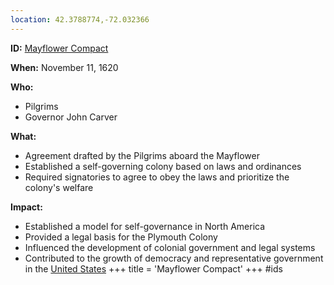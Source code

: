 ```yaml
---
location: 42.3788774,-72.032366
---
```

**ID:** [Mayflower Compact](./../mayflower-compact/)

**When:** November 11, 1620

**Who:**
* Pilgrims
* Governor John Carver

**What:**
* Agreement drafted by the Pilgrims aboard the Mayflower
* Established a self-governing colony based on laws and ordinances
* Required signatories to agree to obey the laws and prioritize the colony's welfare

**Impact:**
* Established a model for self-governance in North America
* Provided a legal basis for the Plymouth Colony
* Influenced the development of colonial government and legal systems
* Contributed to the growth of democracy and representative government in the [United States](./../united-states/)
+++
 title = 'Mayflower Compact'
+++
#ids